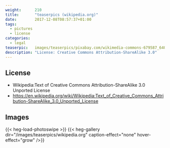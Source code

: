 ```yaml
---
weight:      210
title:       "teaserpics (wikipedia.org)"
date:        2017-12-08T08:57:37+01:00
tags:
  - pictures
  - license
categories:
  - legal
teaserpic:   images/teaserpics/pixabay.com/wikimedia-commons-679587_640.png
description: "License: Creative Commons Attribution-ShareAlike 3.0"
---
```


## License
* Wikipedia:Text of Creative Commons Attribution-ShareAlike 3.0 Unported License
* https://en.wikipedia.org/wiki/Wikipedia:Text_of_Creative_Commons_Attribution-ShareAlike_3.0_Unported_License

## Images
{{< heg-load-photoswipe >}}
{{< heg-gallery dir="/images/teaserpics/wikipedia.org" caption-effect="none" hover-effect="grow" />}} 


